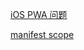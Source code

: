 [iOS PWA 问题](https://medium.com/@firt/pwas-are-coming-to-ios-11-3-cupertino-we-have-a-problem-2ff49fd7d6ea)

[manifest scope](https://developer.mozilla.org/en-US/docs/Web/Manifest)
